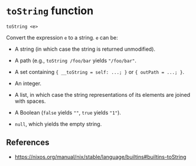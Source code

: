 # `toString` function

```
toString <e>
```

Convert the expression `e` to a string. `e` can be:

- A string (in which case the string is returned unmodified).

- A path (e.g., `toString /foo/bar` yields `"/foo/bar"`.

- A set containing `{ __toString = self: ...; }` or `{ outPath = ...; }`.

- An integer.

- A list, in which case the string representations of its elements are joined with spaces.

- A Boolean (`false` yields `""`, `true` yields `"1"`).

- `null`, which yields the empty string.

## References

- https://nixos.org/manual/nix/stable/language/builtins#builtins-toString